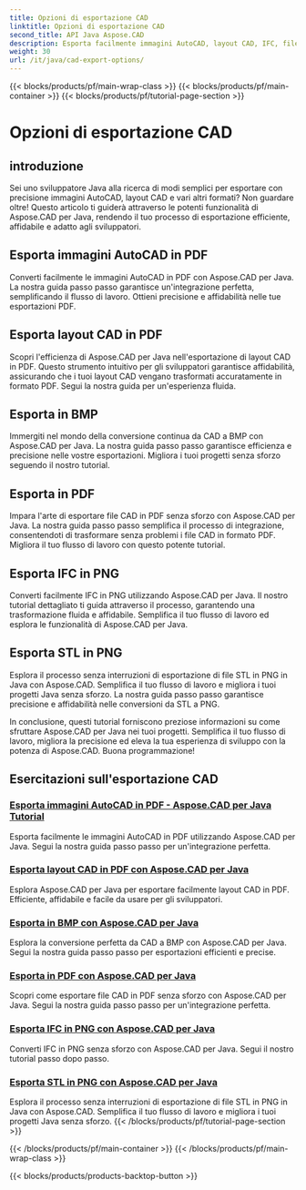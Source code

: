 ```yaml
---
title: Opzioni di esportazione CAD
linktitle: Opzioni di esportazione CAD
second_title: API Java Aspose.CAD
description: Esporta facilmente immagini AutoCAD, layout CAD, IFC, file STL in PDF, BMP, PNG utilizzando Aspose.CAD per Java. Semplifica il tuo flusso di lavoro con i nostri tutorial passo passo.
weight: 30
url: /it/java/cad-export-options/
---
```


{{< blocks/products/pf/main-wrap-class >}}
{{< blocks/products/pf/main-container >}}
{{< blocks/products/pf/tutorial-page-section >}}

# Opzioni di esportazione CAD


## introduzione

Sei uno sviluppatore Java alla ricerca di modi semplici per esportare con precisione immagini AutoCAD, layout CAD e vari altri formati? Non guardare oltre! Questo articolo ti guiderà attraverso le potenti funzionalità di Aspose.CAD per Java, rendendo il tuo processo di esportazione efficiente, affidabile e adatto agli sviluppatori.

## Esporta immagini AutoCAD in PDF

Converti facilmente le immagini AutoCAD in PDF con Aspose.CAD per Java. La nostra guida passo passo garantisce un'integrazione perfetta, semplificando il flusso di lavoro. Ottieni precisione e affidabilità nelle tue esportazioni PDF.

## Esporta layout CAD in PDF

Scopri l'efficienza di Aspose.CAD per Java nell'esportazione di layout CAD in PDF. Questo strumento intuitivo per gli sviluppatori garantisce affidabilità, assicurando che i tuoi layout CAD vengano trasformati accuratamente in formato PDF. Segui la nostra guida per un'esperienza fluida.

## Esporta in BMP

Immergiti nel mondo della conversione continua da CAD a BMP con Aspose.CAD per Java. La nostra guida passo passo garantisce efficienza e precisione nelle vostre esportazioni. Migliora i tuoi progetti senza sforzo seguendo il nostro tutorial.

## Esporta in PDF

Impara l'arte di esportare file CAD in PDF senza sforzo con Aspose.CAD per Java. La nostra guida passo passo semplifica il processo di integrazione, consentendoti di trasformare senza problemi i file CAD in formato PDF. Migliora il tuo flusso di lavoro con questo potente tutorial.

## Esporta IFC in PNG

Converti facilmente IFC in PNG utilizzando Aspose.CAD per Java. Il nostro tutorial dettagliato ti guida attraverso il processo, garantendo una trasformazione fluida e affidabile. Semplifica il tuo flusso di lavoro ed esplora le funzionalità di Aspose.CAD per Java.

## Esporta STL in PNG

Esplora il processo senza interruzioni di esportazione di file STL in PNG in Java con Aspose.CAD. Semplifica il tuo flusso di lavoro e migliora i tuoi progetti Java senza sforzo. La nostra guida passo passo garantisce precisione e affidabilità nelle conversioni da STL a PNG.

In conclusione, questi tutorial forniscono preziose informazioni su come sfruttare Aspose.CAD per Java nei tuoi progetti. Semplifica il tuo flusso di lavoro, migliora la precisione ed eleva la tua esperienza di sviluppo con la potenza di Aspose.CAD. Buona programmazione!
## Esercitazioni sull'esportazione CAD
### [Esporta immagini AutoCAD in PDF - Aspose.CAD per Java Tutorial](./export-autocad-images-to-pdf/)
Esporta facilmente le immagini AutoCAD in PDF utilizzando Aspose.CAD per Java. Segui la nostra guida passo passo per un'integrazione perfetta.
### [Esporta layout CAD in PDF con Aspose.CAD per Java](./export-cad-layouts-to-pdf/)
Esplora Aspose.CAD per Java per esportare facilmente layout CAD in PDF. Efficiente, affidabile e facile da usare per gli sviluppatori.
### [Esporta in BMP con Aspose.CAD per Java](./export-to-bmp/)
Esplora la conversione perfetta da CAD a BMP con Aspose.CAD per Java. Segui la nostra guida passo passo per esportazioni efficienti e precise.
### [Esporta in PDF con Aspose.CAD per Java](./export-to-pdf/)
Scopri come esportare file CAD in PDF senza sforzo con Aspose.CAD per Java. Segui la nostra guida passo passo per un'integrazione perfetta.
### [Esporta IFC in PNG con Aspose.CAD per Java](./export-ifc-to-png/)
Converti IFC in PNG senza sforzo con Aspose.CAD per Java. Segui il nostro tutorial passo dopo passo.
### [Esporta STL in PNG con Aspose.CAD per Java](./export-stl-to-png/)
Esplora il processo senza interruzioni di esportazione di file STL in PNG in Java con Aspose.CAD. Semplifica il tuo flusso di lavoro e migliora i tuoi progetti Java senza sforzo.
{{< /blocks/products/pf/tutorial-page-section >}}

{{< /blocks/products/pf/main-container >}}
{{< /blocks/products/pf/main-wrap-class >}}

{{< blocks/products/products-backtop-button >}}
